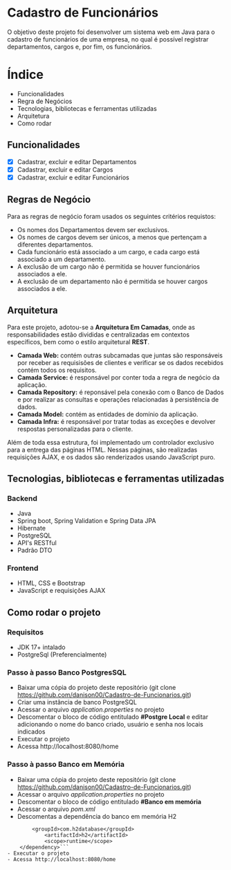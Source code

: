 # Cadastro de Funcionários
O objetivo deste projeto foi desenvolver um sistema web em Java para o cadastro de funcionários de uma empresa, no qual é possível registrar departamentos, cargos e, por fim, os funcionários.
# Índice
- Funcionalidades
- Regra de Negócios
- Tecnologias, bibliotecas e ferramentas utilizadas
- Arquitetura
- Como rodar
## Funcionalidades
- [x] Cadastrar, excluir e editar Departamentos
- [x] Cadastrar, excluir e editar Cargos
- [x] Cadastrar, excluir e editar Funcionários

## Regras de Negócio
Para as regras de negócio foram usados os seguintes critérios requistos:
- Os nomes dos Departamentos devem ser exclusivos.
- Os nomes de cargos devem ser únicos, a menos que pertençam a diferentes departamentos.
- Cada funcionário está associado a um cargo, e cada cargo está associado a um departamento.
- A exclusão de um cargo não é permitida se houver funcionários associados a ele.
- A exclusão de um departamento não é permitida se houver cargos associados a ele.
## Arquitetura
Para este projeto, adotou-se a **Arquitetura Em Camadas**, onde as responsabilidades estão divididas e centralizadas em contextos específicos, bem como o estilo arquitetural **REST**.
- **Camada Web:** contém outras subcamadas que juntas são responsáveis por receber as requisisões de clientes e verificar se os dados recebidos contém todos os requisitos.
- **Camada Service:** é responsável por conter toda a regra de negócio da aplicação.
- **Camada Repository:** é reponsável pela conexão com o Banco de Dados e por realizar as consultas e operações relacionadas à persistência de dados.
- **Camada Model:** contém as entidades de domínio da aplicação.
- **Camada Infra:** é responsável por tratar todas as exceções e devolver respostas personalizadas para o cliente.

Além de toda essa estrutura, foi implementado um controlador exclusivo para a entrega das páginas HTML. Nessas páginas, são realizadas requisições AJAX, e os dados são renderizados usando JavaScript puro.

## Tecnologias, bibliotecas e ferramentas utilizadas
### Backend
- Java
- Spring boot, Spring Validation e Spring Data JPA
- Hibernate
- PostgreSQL
- API's RESTful
- Padrão DTO
  
### Frontend
- HTML, CSS e Bootstrap
- JavaScript e requisições AJAX

## Como rodar o projeto
### Requisitos
- JDK 17+  intalado
- PostgreSql (Preferencialmente)
### Passo à passo Banco PostgresSQL
- Baixar uma cópia do projeto deste repositório (git clone https://github.com/danison00/Cadastro-de-Funcionarios.git)
- Criar uma instância de banco PostgreSQL 
- Acessar o arquivo *application.properties* no projeto
- Descomentar o bloco de código entitulado **#Postgre Local** e editar adicionando o nome do banco criado, usuário e senha nos locais indicados
- Executar o projeto
- Acessa http://localhost:8080/home

### Passo à passo Banco em Memória
- Baixar uma cópia do projeto deste repositório (git clone https://github.com/danison00/Cadastro-de-Funcionarios.git)
- Acessar o arquivo *application.properties* no projeto
- Descomentar o bloco de código entitulado **#Banco em memória** 
- Acessar o arquivo *pom.xml*
- Descomentas a dependência do banco em memória H2
```	<dependency>
	    <groupId>com.h2database</groupId>
			<artifactId>h2</artifactId>
			<scope>runtime</scope>
	</dependency>``` 
- Executar o projeto
- Acessa http://localhost:8080/home


